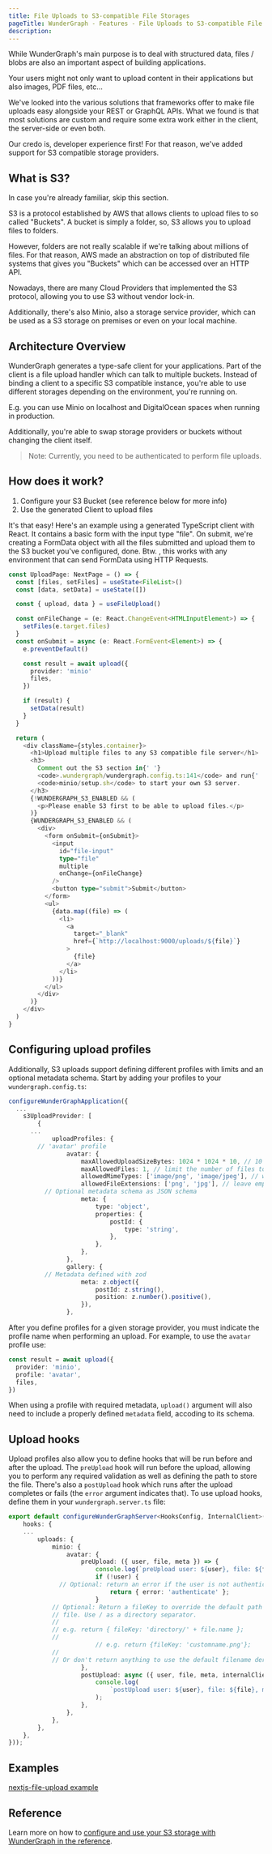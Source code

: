 ```yaml
---
title: File Uploads to S3-compatible File Storages
pageTitle: WunderGraph - Features - File Uploads to S3-compatible File Storages
description:
---
```


While WunderGraph's main purpose is to deal with structured data,
files / blobs are also an important aspect of building applications.

Your users might not only want to upload content in their applications but also images, PDF files, etc...

We've looked into the various solutions that frameworks offer to make file uploads easy alongside your REST or GraphQL APIs.
What we found is that most solutions are custom and require some extra work either in the client, the server-side or even both.

Our credo is, developer experience first!
For that reason, we've added support for S3 compatible storage providers.

## What is S3?

In case you're already familiar, skip this section.

S3 is a protocol established by AWS that allows clients to upload files to so called "Buckets".
A bucket is simply a folder,
so, S3 allows you to upload files to folders.

However, folders are not really scalable if we're talking about millions of files.
For that reason, AWS made an abstraction on top of distributed file systems that gives you "Buckets" which can be accessed over an HTTP API.

Nowadays, there are many Cloud Providers that implemented the S3 protocol,
allowing you to use S3 without vendor lock-in.

Additionally, there's also Minio, also a storage service provider,
which can be used as a S3 storage on premises or even on your local machine.

## Architecture Overview

WunderGraph generates a type-safe client for your applications.
Part of the client is a file upload handler which can talk to multiple buckets.
Instead of binding a client to a specific S3 compatible instance,
you're able to use different storages depending on the environment,
you're running on.

E.g. you can use Minio on localhost and DigitalOcean spaces when running in production.

Additionally,
you're able to swap storage providers or buckets without changing the client itself.

> Note: Currently, you need to be authenticated to perform file uploads.

## How does it work?

1. Configure your S3 Bucket (see reference below for more info)
1. Use the generated Client to upload files

It's that easy! Here's an example using a generated TypeScript client with React.
It contains a basic form with the input type "file".
On submit, we're creating a FormData object with all the files submitted and upload them to the S3 bucket you've configured, done.
Btw. , this works with any environment that can send FormData using HTTP Requests.

```typescript jsx
const UploadPage: NextPage = () => {
  const [files, setFiles] = useState<FileList>()
  const [data, setData] = useState([])

  const { upload, data } = useFileUpload()

  const onFileChange = (e: React.ChangeEvent<HTMLInputElement>) => {
    setFiles(e.target.files)
  }
  const onSubmit = async (e: React.FormEvent<Element>) => {
    e.preventDefault()

    const result = await upload({
      provider: 'minio'
      files,
    })

    if (result) {
      setData(result)
    }
  }

  return (
    <div className={styles.container}>
      <h1>Upload multiple files to any S3 compatible file server</h1>
      <h3>
        Comment out the S3 section in{' '}
        <code>.wundergraph/wundergraph.config.ts:141</code> and run{' '}
        <code>minio/setup.sh</code> to start your own S3 server.
      </h3>
      {!WUNDERGRAPH_S3_ENABLED && (
        <p>Please enable S3 first to be able to upload files.</p>
      )}
      {WUNDERGRAPH_S3_ENABLED && (
        <div>
          <form onSubmit={onSubmit}>
            <input
              id="file-input"
              type="file"
              multiple
              onChange={onFileChange}
            />
            <button type="submit">Submit</button>
          </form>
          <ul>
            {data.map((file) => (
              <li>
                <a
                  target="_blank"
                  href={`http://localhost:9000/uploads/${file}`}
                >
                  {file}
                </a>
              </li>
            ))}
          </ul>
        </div>
      )}
    </div>
  )
}
```

## Configuring upload profiles

Additionally, S3 uploads support defining different profiles with limits and an optional metadata schema. Start by adding your
profiles to your `wundergraph.config.ts`:

```typescript
configureWunderGraphApplication({
  ...
	s3UploadProvider: [
		{
      ...
			uploadProfiles: {
        // 'avatar' profile
				avatar: {
					maxAllowedUploadSizeBytes: 1024 * 1024 * 10, // 10 MB, optional, defaults to 25 MB
					maxAllowedFiles: 1, // limit the number of files to 1, leave undefined for unlimited files
					allowedMimeTypes: ['image/png', 'image/jpeg'], // wildcard is supported, e.g. 'image/*', leave empty/undefined to allow all
					allowedFileExtensions: ['png', 'jpg'], // leave empty/undefined to allow all
          // Optional metadata schema as JSON schema
					meta: {
						type: 'object',
						properties: {
							postId: {
								type: 'string',
							},
						},
					},
				},
				gallery: {
          // Metadata defined with zod
					meta: z.object({
						postId: z.string(),
						position: z.number().positive(),
					}),
				},
```

After you define profiles for a given storage provider, you must indicate the profile name when performing an upload. For example,
to use the `avatar` profile use:

```typescript
const result = await upload({
  provider: 'minio',
  profile: 'avatar',
  files,
})
```

When using a profile with required metadata, `upload()` argument will also need to include a properly defined `metadata` field,
accoding to its schema.

## Upload hooks

Upload profiles also allow you to define hooks that will be run before and after the upload. The `preUpload` hook will run
before the upload, allowing you to perform any required validation as well as defining the path to store the file. There's
also a `postUpload` hook which runs after the upload completes or fails (the `error` argument indicates that). To use upload
hooks, define them in your `wundergraph.server.ts` file:

```typescript
export default configureWunderGraphServer<HooksConfig, InternalClient>(() => ({
	hooks: {
    ...
		uploads: {
			minio: {
				avatar: {
					preUpload: ({ user, file, meta }) => {
						console.log(`preUpload user: ${user}, file: ${file}, meta: ${meta}`);
						if (!user) {
              // Optional: return an error if the user is not authenticated
							return { error: 'authenticate' };
						}
            // Optional: Return a fileKey to override the default path for storing the
            // file. Use / as a directory separator.
            //
            // e.g. return { fileKey: 'directory/' + file.name };
            //
						// e.g. return {fileKey: 'customname.png'};
            //
            // Or don't return anything to use the default filename derived from the file contents.
					},
					postUpload: async ({ user, file, meta, internalClient, error }) => {
						console.log(
							`postUpload user: ${user}, file: ${file}, meta: ${meta}, internalClient: ${internalClient}, error: ${error}`
						);
					},
				},
			},
		},
	},
}));
```

## Examples

[nextjs-file-upload example](https://github.com/wundergraph/wundergraph/tree/main/examples/nextjs-file-upload)

## Reference

Learn more on how to [configure and use your S3 storage with WunderGraph in the reference](/docs/wundergraph-config-ts-reference/configure-s3-file-upload-providers).
